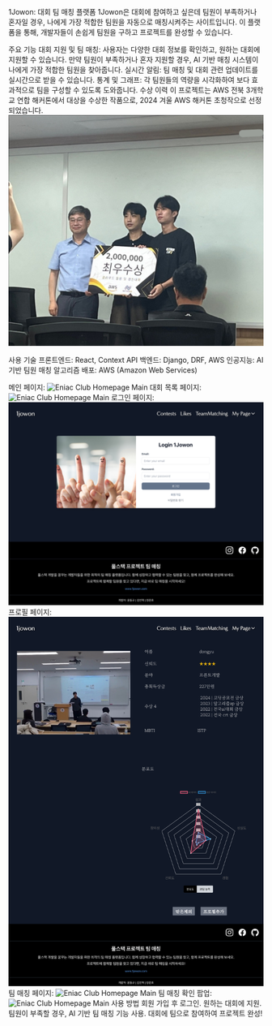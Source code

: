1Jowon: 대회 팀 매칭 플랫폼
1Jowon은 대회에 참여하고 싶은데 팀원이 부족하거나 혼자일 경우, 나에게 가장 적합한 팀원을 자동으로 매칭시켜주는 사이트입니다. 이 플랫폼을 통해, 개발자들이 손쉽게 팀원을 구하고 프로젝트를 완성할 수 있습니다.

주요 기능
대회 지원 및 팀 매칭: 사용자는 다양한 대회 정보를 확인하고, 원하는 대회에 지원할 수 있습니다. 만약 팀원이 부족하거나 혼자 지원할 경우, AI 기반 매칭 시스템이 나에게 가장 적합한 팀원을 찾아줍니다.
실시간 알림: 팀 매칭 및 대회 관련 업데이트를 실시간으로 받을 수 있습니다.
통계 및 그래프: 각 팀원들의 역량을 시각화하여 보다 효과적으로 팀을 구성할 수 있도록 도와줍니다.
수상 이력
이 프로젝트는 AWS 전북 3개학교 연합 해커톤에서 대상을 수상한 작품으로, 2024 겨울 AWS 해커톤 초청작으로 선정되었습니다.
![Eniac Club Homepage Main](imgs/ad.jpeg)

사용 기술
프론트엔드: React, Context API
백엔드: Django, DRF, AWS
인공지능: AI 기반 팀원 매칭 알고리즘
배포: AWS (Amazon Web Services)

메인 페이지:
![Eniac Club Homepage Main](imgs/a.png)
대회 목록 페이지:
![Eniac Club Homepage Main](imgs/b.png)
로그인 페이지:
![Eniac Club Homepage Main](imgs/c.png)
프로필 페이지:
![Eniac Club Homepage Main](imgs/d.png)
팀 매칭 페이지:
![Eniac Club Homepage Main](imgs/e.png)
팀 매칭 확인 팝업:
![Eniac Club Homepage Main](imgs/f.png)
사용 방법
회원 가입 후 로그인.
원하는 대회에 지원.
팀원이 부족할 경우, AI 기반 팀 매칭 기능 사용.
대회에 팀으로 참여하여 프로젝트 완성!
